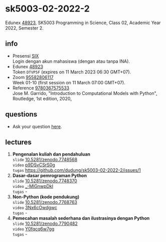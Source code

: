 # sk5003-02-2022-2
Edunex [48923](https://edunex.itb.ac.id/courses/48923/preview), SK5003 Programming in Science, Class 02, Academic Year 2022, Semester 2.


## info
+ Presensi [SIX](https://akademik.itb.ac.id/login)<br>
  Login dengan akun mahasiswa (dengan atau tanpa INA).
+ Edunex [48923](https://edunex.itb.ac.id/courses/48923/preview)<br>
  Token `DTVP5F` (expires on 11 March 2023 06:30 GMT+07).
+ Zoom [95582806117](https://itb-ac-id.zoom.us/j/95582806117?pwd=dFprT1FiNUwrZHBONmcyR3hHL29xZz09)<br>
  Week 01-10 (first session on 11 March 07:00 GMT+07).
+ Reference [9780367575533](https://isbnsearch.org/isbn/9780367575533)<br>
  Jose M. Garrido, "Introduction to Computational Models with Python", Routledge, 1st edition, 2020[.](https://drive.google.com/file/d/1g5yy4Gumjgx32S5fyh_apyW87rGWAR-c/view?usp=share_link)


## questions
+ Ask your question [here](https://github.com/dudung/sk5003-02-2022-2/issues/2).


## lectures
1. **Pengenalan kuliah dan pendahuluan** \
`slide` [10.5281/zenodo.7748568](https://doi.org/10.5281/zenodo.7748568) \
`video` [p9DSvCSrS0g](https://youtu.be/p9DSvCSrS0g) \
`tugas` https://github.com/dudung/sk5003-02-2022-2/issues/1
2. **Dasar-dasar pemrograman Python** \
`slide` [10.5281/zenodo.7748370](https://doi.org/10.5281/zenodo.7748370) \
`video` [_-MlGnwpDkI](https://youtu.be/_-MlGnwpDkI) \
`tugas` -
3. **Non-Python (kode pendukung)** \
`slide` [10.5281/zenodo.7768763](https://doi.org/10.5281/zenodo.7768763) \
`video` [3Nx6cOwdgwc](https://youtu.be/3Nx6cOwdgwc) \
`tugas` -
4. **Pemecahan masalah sederhana dan ilustrasinya dengan Python** \
`slide` [10.5281/zenodo.7790482](https://doi.org/10.5281/zenodo.7790482) \
`video` [Y0fqcq6w7gg](https://youtu.be/Y0fqcq6w7gg) \
`tugas` -

